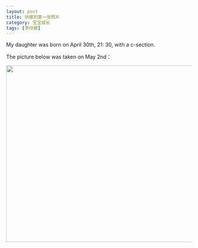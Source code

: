 ```yaml
---
layout: post
title: 欣娜的第一张照片
category: 宝宝成长
tags: [李欣娜]
---
```

My daughter was born on April 30th, 21: 30, with a c-section.

The picture below was taken on May 2nd：

<a href="http://dear.blogbus.com/files/s/12099778591.jpg" target="_blank"><img src="http://dear.blogbus.com/files/12099778591.jpg" border="0" alt="" width="640" height="480"></a>